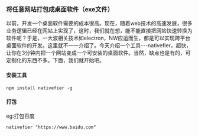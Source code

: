 ### 将任意网站打包成桌面软件（exe文件）
以前，开发一个桌面软件需要的成本很高。现在，随着web技术的高速发展，很多业务逻辑已经在网站上实现了，这时，我们就在想，能不能直接把网站快速转换为软件呢？于是，一大波相关技术如electron，NW应运而生，都是可以实现跨平台桌面软件的开发。这里就不一一介绍了。今天介绍一个工具---nativefier，超快，让你在3分钟内把一个网站变成一个可安装的桌面软件。当然，缺点也是有的，可定制化的东西不多。下面，我们就开始吧。
#### 安装工具
```
npm install nativefier -g
```
#### 打包
eg:打包百度
```
nativefier "https://www.baidu.com"
```
